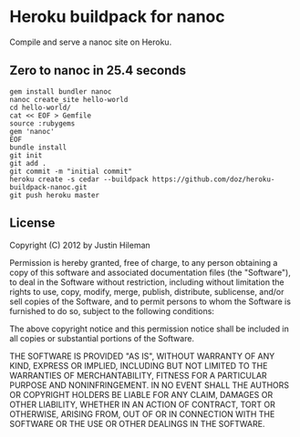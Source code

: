 # Heroku buildpack for nanoc

Compile and serve a nanoc site on Heroku.


## Zero to nanoc in 25.4 seconds

    gem install bundler nanoc
    nanoc create_site hello-world
    cd hello-world/
    cat << EOF > Gemfile
    source :rubygems
    gem 'nanoc'
    EOF
    bundle install
    git init
    git add .
    git commit -m "initial commit"
    heroku create -s cedar --buildpack https://github.com/doz/heroku-buildpack-nanoc.git
    git push heroku master


## License

Copyright (C) 2012 by Justin Hileman

Permission is hereby granted, free of charge, to any person obtaining a copy of this software and associated documentation files (the "Software"), to deal in the Software without restriction, including without limitation the rights to use, copy, modify, merge, publish, distribute, sublicense, and/or sell copies of the Software, and to permit persons to whom the Software is furnished to do so, subject to the following conditions:

The above copyright notice and this permission notice shall be included in all copies or substantial portions of the Software.

THE SOFTWARE IS PROVIDED "AS IS", WITHOUT WARRANTY OF ANY KIND, EXPRESS OR IMPLIED, INCLUDING BUT NOT LIMITED TO THE WARRANTIES OF MERCHANTABILITY, FITNESS FOR A PARTICULAR PURPOSE AND NONINFRINGEMENT. IN NO EVENT SHALL THE AUTHORS OR COPYRIGHT HOLDERS BE LIABLE FOR ANY CLAIM, DAMAGES OR OTHER LIABILITY, WHETHER IN AN ACTION OF CONTRACT, TORT OR OTHERWISE, ARISING FROM, OUT OF OR IN CONNECTION WITH THE SOFTWARE OR THE USE OR OTHER DEALINGS IN THE SOFTWARE.